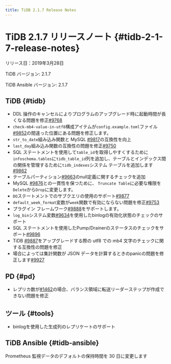 ```yaml
---
title: TiDB 2.1.7 Release Notes
---
```


# TiDB 2.1.7 リリースノート {#tidb-2-1-7-release-notes}

リリース日：2019年3月28日

TiDB バージョン: 2.1.7

TiDB Ansible バージョン: 2.1.7

## TiDB {#tidb}

-   DDL 操作のキャンセルによりプログラムのアップグレード時に起動時間が長くなる問題を修正[#9768](https://github.com/pingcap/tidb/pull/9768)
-   `check-mb4-value-in-utf8`構成アイテムが`config.example.toml`ファイル[#9852](https://github.com/pingcap/tidb/pull/9852)の間違った位置にある問題を修正します。
-   `str_to_date`組み込み関数と MySQL [#9817](https://github.com/pingcap/tidb/pull/9817)の互換性を向上
-   `last_day`組み込み関数の互換性の問題を修正[#9750](https://github.com/pingcap/tidb/pull/9750)
-   SQL ステートメントを使用して`table_id`を取得しやすくするために`infoschema.tables`に`tidb_table_id`列を追加し、テーブルとインデックス間の関係を管理するために`tidb_indexes`システム テーブルを追加します[#9862](https://github.com/pingcap/tidb/pull/9862)
-   テーブルパーティション[#9663](https://github.com/pingcap/tidb/pull/9663)のnull定義に関するチェックを追加
-   MySQL [#9876](https://github.com/pingcap/tidb/pull/9876)との一貫性を保つために、 `Truncate Table`に必要な権限を`Delete`から`Drop`に変更します。
-   `DO`ステートメントでのサブクエリの使用のサポート[#9877](https://github.com/pingcap/tidb/pull/9877)
-   `default_week_format`変数が`week`関数で有効にならない問題を修正[#9753](https://github.com/pingcap/tidb/pull/9753)
-   プラグイン フレームワーク[#9888](https://github.com/pingcap/tidb/pull/9888)をサポートします。
-   `log_bin`システム変数[#9634](https://github.com/pingcap/tidb/pull/9634)を使用したbinlogの有効化状態のチェックのサポート
-   SQL ステートメントを使用したPump/Drainerのステータスのチェックをサポート[#9896](https://github.com/pingcap/tidb/pull/9896)
-   TiDB [#9887](https://github.com/pingcap/tidb/pull/9887)をアップグレードする際の utf8 での mb4 文字のチェックに関する互換性の問題を修正
-   場合によっては集計関数が JSON データを計算するときのpanicの問題を修正します[#9927](https://github.com/pingcap/tidb/pull/9927)

## PD {#pd}

-   レプリカ数が[#1462](https://github.com/pingcap/pd/pull/1462)の場合、バランス領域に転送リーダーステップが作成できない問題を修正

## ツール {#tools}

-   binlogを使用した生成列のレプリケートのサポート

## TiDB Ansible {#tidb-ansible}

Prometheus 監視データのデフォルトの保持時間を 30 日に変更します
